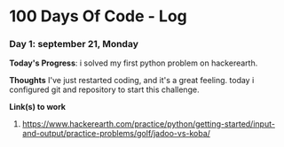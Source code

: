 # 100 Days Of Code - Log


### Day 1: september 21, Monday

**Today's Progress**: i solved my first python problem on hackerearth.

**Thoughts** I've just restarted coding, and it's a great feeling. today i configured git and repository to start this challenge.

**Link(s) to work**
1. https://www.hackerearth.com/practice/python/getting-started/input-and-output/practice-problems/golf/jadoo-vs-koba/

